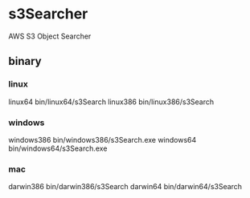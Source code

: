 # s3Searcher
AWS S3 Object Searcher

## binary

### linux

linux64  bin/linux64/s3Search
linux386 bin/linux386/s3Search

### windows

windows386 bin/windows386/s3Search.exe
windows64  bin/windows64/s3Search.exe

### mac

darwin386 bin/darwin386/s3Search
darwin64  bin/darwin64/s3Search

